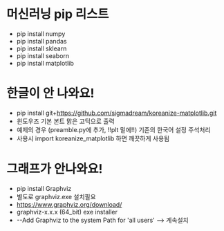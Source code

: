 # 머신러닝 pip 리스트
- pip install numpy
- pip install pandas
- pip install sklearn
- pip install seaborn
- pip install matplotlib

# 한글이 안 나와요!
- pip install git+https://github.com/sigmadream/koreanize-matplotlib.git
- 윈도우즈 기본 본트 맑은 고딕으로 출력
- 예제의 경우 (preamble.py에 추가, !!plt 밑에!!) 기존의 한국어 설정 주석처리
- 사용시 import koreanize_matplotlib 하면 깨끗하게 사용됨

# 그래프가 안나와요!
- pip install Graphviz
- 별도로 graphviz.exe 설치필요
- https://www.graphviz.org/download/
- graphviz-x.x.x (64_bit) exe installer
- --Add Graphviz to the system Path for 'all users' --> 계속설치
